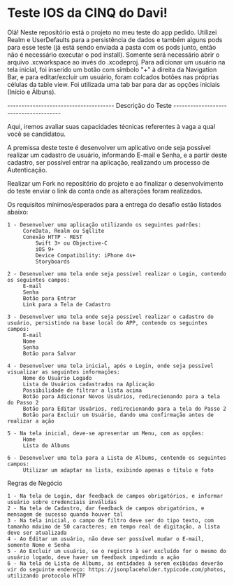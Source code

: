 # Teste IOS da CINQ do Davi!

Olá! Neste repositório está o projeto no meu teste do app pedido.
Utilizei Realm e UserDefaults para a persistência de dados e também alguns pods para esse teste (já está sendo enviada a pasta com os pods junto, então não é necessário executar o pod install). Somente será necessário abrir o arquivo .xcworkspace ao invés do .xcodeproj.
Para adicionar um usuário na tela inicial, foi inserido um botão com símbolo "+" à direita da Navigation Bar, e para editar/excluir um usuário, foram colcados botões nas próprias células da table view.
Foi utilizada uma tab bar para dar as opções iniciais (Início e Álbuns).

--------------------------------------          Descrição do Teste          --------------------------------------

Aqui, iremos avaliar suas capacidades técnicas referentes à vaga a qual você se candidatou.

A premissa deste teste é desenvolver um aplicativo onde seja possível realizar um cadastro de usuário, informando E-mail e Senha, e a partir deste cadastro, ser possível entrar na aplicação, realizando um processo de Autenticação.

Realizar um Fork no repositório do projeto e ao finalizar o desenvolvimento do teste enviar o link da conta onde as  alterações foram realizados.

Os requisitos mínimos/esperados para a entrega do desafio estão listados abaixo:

	1 - Desenvolver uma aplicação utilizando os seguintes padrões:
		 CoreData, Realm ou Sqllite
		 Conexão HTTP - REST
             Swift 3+ ou Objective-C
             iOS 9+
             Device Compatibility: iPhone 4s+ 
             Storyboards
		
	2 - Desenvolver uma tela onde seja possível realizar o Login, contendo os seguintes campos:
		 E-mail
		 Senha
		 Botão para Entrar
		 Link para a Tela de Cadastro
		
	3 - Desenvolver uma tela onde seja possível realizar o cadastro do usuário, persistindo na base local do APP, contendo os seguintes campos:
		 E-mail
		 Nome
		 Senha
		 Botão para Salvar
		
	4 - Desenvolver uma tela inicial, após o Login, onde seja possível visualizar as seguintes informações:
		 Nome do Usuário Logado
		 Lista de Usuários cadastrados na Aplicação
		 Possibilidade de filtrar a lista acima
		 Botão para Adicionar Novos Usuários, redirecionando para a tela do Passo 2
		 Botão para Editar Usuários, redirecionando para a tela do Passo 2
		 Botão para Excluir um Usuário, dando uma confirmação antes de realizar a ação
		
	5 - Na tela inicial, deve-se apresentar um Menu, com as opções:
		 Home
		 Lista de Albums
		
	6 - Desenvolver uma tela para a Lista de Albums, contendo os seguintes campos:
		 Utilizar um adaptar na lista, exibindo apenas o título e foto
		
Regras de Negócio
	
	1 - Na tela de Login, dar feedback de campos obrigatórios, e informar usuário sobre credenciais inválidas
	2 - Na tela de Cadastro, dar feedback de campos obrigatórios, e mensagem de sucesso quando houver tal
	3 - Na tela inicial, o campo de filtro deve ser do tipo texto, com tamanho máximo de 50 caracteres; em tempo real de digitação, a lista deve ser atualizada
	4 - Ao Editar um usuário, não deve ser possível mudar o E-mail, somente Nome e Senha
	5 - Ao Excluir um usuário, se o registro à ser excluído for o mesmo do usuário logado, deve haver um feedback impedindo a ação
	6 - Na tela de Lista de Albums, as entidades à serem exibidas deverão vir do seguinte endereço: https://jsonplaceholder.typicode.com/photos, utilizando protocolo HTTP
